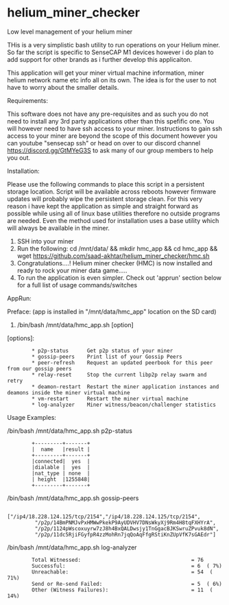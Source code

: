 # helium_miner_checker
Low level management of your helium miner

THis is a very simplistic bash utility to run operations on your Helium miner. So far the script is specific to SenseCAP M1 devices however i do plan to add support for other brands as i further develop this applicaiton.

This application will get your miner virtual machine information, miner helium network name etc info all on its own. The idea is for the user to not have to worry about the smaller details.

Requirements:

This software does not have any pre-requisites and as such you do not need to install any 3rd party applications other than this spefific one. You will however need to have ssh access to your miner. Instructions to gain ssh access to your miner are beyond the scope of this document however you can youtube "sensecap ssh" or head on over to our discord channel https://discord.gg/GtMYeG3S to ask many of our group members to help you out.

Installation:

Please use the following commands to place this script in a persistent storage location. Script will be available across reboots however firmware updates will probably wipe the persistent storage clean. For this very reason i have kept the application as simple and straight forward as possible while using all of linux base utilities therefore no outside programs are needed. Even the method used for installation uses a base utility which will always be available in the miner.

1) SSH into your miner
2) Run the following:
                      cd /mnt/data/ && mkdir hmc_app && cd hmc_app && wget https://github.com/saad-akhtar/helium_miner_checker/hmc.sh
3) Congratulations....! Helium miner checker (HMC) is now installed and ready to rock your miner data game.....
4) To run the application is even simpler. Check out 'apprun' section below for a full list of usage commands/switches

AppRun:

Preface: (app is installed in "/mnt/data/hmc_app" location on the SD card)
1) /bin/bash /mnt/data/hmc_app.sh [option]

  [options]:
  
            * p2p-status      Get p2p status of your miner
            * gossip-peers    Print list of your Gossip Peers
            * peer-refresh    Request an updated peerbook for this peer from our gossip peers
            * relay-reset     Stop the current libp2p relay swarm and retry
            * deamon-restart  Restart the miner application instances and deamons inside the miner virtual machine
            * vm-restart      Restart the miner virtual machine
            * log-analyzer    Miner witness/beacon/challenger statistics
            
Usage Examples:

  /bin/bash /mnt/data/hmc_app.sh p2p-status

            +---------+-------+
            |  name   |result |
            +---------+-------+
            |connected|  yes  |
            |dialable |  yes  |
            |nat_type | none  |
            | height  |1255848|
            +---------+-------+

  /bin/bash /mnt/data/hmc_app.sh gossip-peers
  
            ["/ip4/18.228.124.125/tcp/2154","/ip4/18.228.124.125/tcp/2154",
             "/p2p/14BmPNMJvPxHMWwPkekP9AyUDVHV7DNsWkyXj9Rm4H8tqFXHYrA",
             "/p2p/1124pWscoxuyrw7zJ8h4BxQALDwsjy1TnGgacBJKSwruZPvuk8dN",
             "/p2p/11dc5RjiFGyfpR4zzMohRn7jqQoAqFfgRStiKnZUpVfK7sGAEdr"]

  /bin/bash /mnt/data/hmc_app.sh log-analyzer
  
            Total Witnessed:                                    = 76
            Successful:                                         = 6  ( 7%)
            Unreachable:                                        = 54  ( 71%)
            Send or Re-send Failed:                             = 5  ( 6%)
            Other (Witness Failures):                           = 11  ( 14%)

